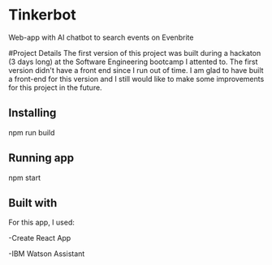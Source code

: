 # Tinkerbot
Web-app with AI chatbot to search events on Evenbrite

#Project Details
The first version of this project was built during a hackaton  (3 days long) at the Software Engineering bootcamp I attented to. The first version didn't have a front end since I run out of time. I am glad to have built a front-end for this version and I still would like to make some improvements for this project in the future. 

## Installing 

npm run build 

## Running app 

npm start

## Built with
For this app, I used:

-Create React App

-IBM Watson Assistant
